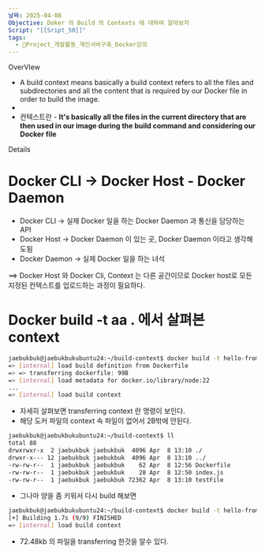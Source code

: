 ```yaml
---
날짜: 2025-04-08
Objective: Doker 의 Build 의 Contexts 에 대하여 알아보자
Script: "[[Sript_50]]"
tags:
  - 🐲Project_개발활동_개인서버구축_Docker강의
---
```

OverVIew 

- A build context means basically a build context refers to all the files and subdirectories and all the content that is required by our Docker file in order to build the image.
- 
- 컨텍스트란 - **It's basically all the files in the current directory that are then used in our image during the build command and considering our Docker file**

Details 

#  Docker CLI -> Docker Host - Docker Daemon

- Docker CLI -> 실제 Docker 일을 하는 Docker Daemon 과 통신을 담당하는 API 
- Docker Host -> Docker Daemon 이 있는 곳,  Docker Daemon 이라고 생각해도됨
- Docker Daemon -> 실제 Docker 일을 하는 녀석

==> Docker Host 와 Docker Cli, Context 는 다른 공간이므로 Docker host로 모든 지정된 컨텍스트를 업로드하는 과정이 필요하다.

# Docker build -t aa . 에서 살펴본 context
```bash
jaebukbuk@jaebukbukubuntu24:~/build-context$ docker build -t hello-from-node .
=> [internal] load build definition from Dockerfile  
=> => transferring dockerfile: 99B  
=> [internal] load metadata for docker.io/library/node:22                      => [auth] library/node:pull token for registry-1.docker.io                     => [internal] load .dockerignore                                               => => transferring context: 2B   
...
=> [internal] load build context                                               => => transferring context: 164B  
```

- 자세히 살펴보면 transferring context 란 명령이 보인다. 
- 해당 도커 파일의 context 속 파일이 없어서 2B밖에 안된다.

```bash
jaebukbuk@jaebukbukubuntu24:~/build-context$ ll
total 88
drwxrwxr-x  2 jaebukbuk jaebukbuk  4096 Apr  8 13:10 ./
drwxr-x--- 12 jaebukbuk jaebukbuk  4096 Apr  8 13:10 ../
-rw-rw-r--  1 jaebukbuk jaebukbuk    62 Apr  8 12:56 Dockerfile
-rw-rw-r--  1 jaebukbuk jaebukbuk    28 Apr  8 12:50 index.js
-rw-rw-r--  1 jaebukbuk jaebukbuk 72362 Apr  8 13:10 testFile
```

- 그나마 양을 좀 키워서 다시 build 해보면

```bash
jaebukbuk@jaebukbukubuntu24:~/build-context$ docker build -t hello-from-node .
[+] Building 1.7s (9/9) FINISHED                                               => [internal] load build definition from Dockerfile                            => => transferring dockerfile: 99B                                             => [internal] load metadata for docker.io/library/node:22                      => [auth] library/node:pull token for registry-1.docker.io                     => [internal] load .dockerignore                                               => => transferring context: 2B                                                 => [1/3] FROM docker.io/library/node:22@sha256:89b86535844dc9a7a2540b1cd3b3b1b84315fbc89369dc6d8f09591ca939562e                          
=> [internal] load build context                                               => => transferring context: 72.48kB                                            => CACHED [2/3] WORKDIR /app                                                   => [3/3] COPY . .                                                              => exporting to image                                                          => => exporting layers                                                         => => writing image sha256:9d5629aa43d7c01806ea7297185713de9419b18cc44b6b9bfd00a327bb732939        => => naming to docker.io/library/hello-from-node               
```

- 72.48kb 의 파일을 transferring 한것을 알수 있다.